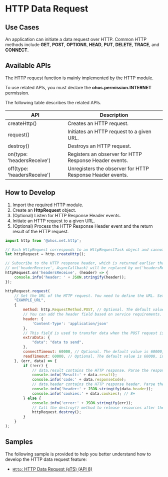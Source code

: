 # HTTP Data Request

## Use Cases

An application can initiate a data request over HTTP. Common HTTP methods include **GET**, **POST**, **OPTIONS**, **HEAD**, **PUT**, **DELETE**, **TRACE**, and **CONNECT**.

## Available APIs

The HTTP request function is mainly implemented by the HTTP module.

To use related APIs, you must declare the **ohos.permission.INTERNET** permission.

The following table describes the related APIs.

| API                                       | Description                                               |
| ----------------------------------------- | --------------------------------------------------------- |
| createHttp()                              | Creates an HTTP request.                                  |
| request()                                 | Initiates an HTTP request to a given URL.                 |
| destroy()                                 | Destroys an HTTP request.                                 |
| on(type: 'headersReceive')                | Registers an observer for HTTP Response Header events.    |
| off(type: 'headersReceive')               | Unregisters the observer for HTTP Response Header events. |

## How to Develop

1. Import the required HTTP module.
2. Create an **HttpRequest** object.
3. (Optional) Listen for HTTP Response Header events.
4. Initiate an HTTP request to a given URL.
5. (Optional) Process the HTTP Response Header event and the return result of the HTTP request.

```js
import http from '@ohos.net.http';

// Each HttpRequest corresponds to an HttpRequestTask object and cannot be reused.
let httpRequest = http.createHttp();

// Subscribe to the HTTP response header, which is returned earlier than HttpRequest. You can subscribe to HTTP Response Header events based on service requirements.
// on('headerReceive', AsyncCallback) will be replaced by on('headersReceive', Callback) in API version 8. 8+
httpRequest.on('headersReceive', (header) => {
    console.info('header: ' + JSON.stringify(header));
});

httpRequest.request(
    // Set the URL of the HTTP request. You need to define the URL. Set the parameters of the request in extraData.
    "EXAMPLE_URL",
    {
        method: http.RequestMethod.POST, // Optional. The default value is http.RequestMethod.GET.
        // You can add the header field based on service requirements.
        header: {
            'Content-Type': 'application/json'
        },
        // This field is used to transfer data when the POST request is used.
        extraData: {
            "data": "data to send",
        },
        connectTimeout: 60000, // Optional. The default value is 60000, in ms.
        readTimeout: 60000, // Optional. The default value is 60000, in ms.
    }, (err, data) => {
        if (!err) {
            // data.result contains the HTTP response. Parse the response based on service requirements.
            console.info('Result:' + data.result);
            console.info('code:' + data.responseCode);
            // data.header contains the HTTP response header. Parse the content based on service requirements.
            console.info('header:' + JSON.stringify(data.header));
            console.info('cookies:' + data.cookies); // 8+
        } else {
            console.info('error:' + JSON.stringify(err));
            // Call the destroy() method to release resources after the call is complete.
            httpRequest.destroy();
        }
    }
);
```

## Samples
The following sample is provided to help you better understand how to develop the HTTP data request feature:
- [`Http`: HTTP Data Request (eTS) (API 8)](https://gitee.com/openharmony/app_samples/tree/master/Network/Http)

